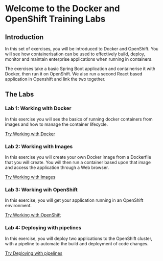 # Welcome to the Docker and OpenShift Training Labs

## Introduction

In this set of exercises, you will be introduced to Docker and OpenShift. You will see how containerisation can be used to effectively build, deploy, monitor and maintain enterprise applications when running in containers.

The exercises take a basic Spring Boot application and containerise it with Docker, then run it on OpenShift. We also run a second React based application in Openshift and link the two together.

## The Labs
### Lab 1: Working with Docker
In this exercise you will see the basics of running docker containers from images and how to manage the container lifecycle. 

[Try Working with Docker](module2_docker.md)

### Lab 2: Working with Images
In this exercise you will create your own Docker image from a Dockerfile that you will create. You will then run a container based upon that image and access the application through a Web browser. 

[Try Working with Images](module3_images.md)

### Lab 3: Working wih OpenShift
In this exercise, you will get your application running in an OpenShift environment.

[Try Working with OpenShift](module5_openshift4.md)

### Lab 4: Deploying with pipelines
In this exercise, you will deploy two applications to the OpenShift cluster, with a pipeline to automate the build and deployment of code changes. 

[Try Deploying with pipelines](module6_openshift4_pipelines.md)
